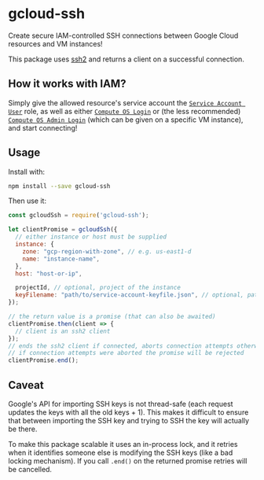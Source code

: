 # gcloud-ssh

Create secure IAM-controlled SSH connections between Google Cloud resources and VM instances!

This package uses [ssh2](https://www.npmjs.com/package/ssh2) and returns a client on a successful connection.

## How it works with IAM?

Simply give the allowed resource's service account the [`Service Account User`](https://cloud.google.com/compute/docs/access/iam#iam.serviceAccountUser) role,
as well as either [`Compute OS Login`](https://cloud.google.com/compute/docs/access/iam#compute.osLogin)
or (the less recommended) [`Compute OS Admin Login`](https://cloud.google.com/compute/docs/access/iam#compute.osAdminLogin)
(which can be given on a specific VM instance), and start connecting!

## Usage

Install with:

```bash
npm install --save gcloud-ssh
```

Then use it:

```javascript
const gcloudSsh = require('gcloud-ssh');

let clientPromise = gcloudSsh({
  // either instance or host must be supplied
  instance: {
    zone: "gcp-region-with-zone", // e.g. us-east1-d
    name: "instance-name",
  },
  host: "host-or-ip",

  projectId, // optional, project of the instance
  keyFilename: "path/to/service-account-keyfile.json", // optional, path to service account's keyfile
});

// the return value is a promise (that can also be awaited)
clientPromise.then(client => {
  // client is an ssh2 client
});
// ends the ssh2 client if connected, aborts connection attempts otherwise (see Caveat below)
// if connection attempts were aborted the promise will be rejected
clientPromise.end();
```

## Caveat

Google's API for importing SSH keys is not thread-safe (each request updates the keys with all the old keys + 1).
This makes it difficult to ensure that between importing the SSH key and trying to SSH the key will actually be there.

To make this package scalable it uses an in-process lock, and it retries when it identifies someone else is modifying the SSH keys (like a bad locking mechanism).
If you call `.end()` on the returned promise retries will be cancelled.
